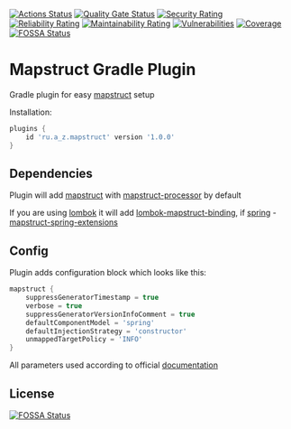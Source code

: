 [![Actions Status](https://github.com/AkaZver/mapstruct-plugin/workflows/Main/badge.svg)](https://github.com/AkaZver/mapstruct-plugin/actions)
[![Quality Gate Status](https://sonarcloud.io/api/project_badges/measure?project=AkaZver_mapstruct-plugin&metric=alert_status)](https://sonarcloud.io/dashboard?id=AkaZver_mapstruct-plugin)
[![Security Rating](https://sonarcloud.io/api/project_badges/measure?project=AkaZver_mapstruct-plugin&metric=security_rating)](https://sonarcloud.io/dashboard?id=AkaZver_mapstruct-plugin)
[![Reliability Rating](https://sonarcloud.io/api/project_badges/measure?project=AkaZver_mapstruct-plugin&metric=reliability_rating)](https://sonarcloud.io/dashboard?id=AkaZver_mapstruct-plugin)
[![Maintainability Rating](https://sonarcloud.io/api/project_badges/measure?project=AkaZver_mapstruct-plugin&metric=sqale_rating)](https://sonarcloud.io/dashboard?id=AkaZver_mapstruct-plugin)
[![Vulnerabilities](https://sonarcloud.io/api/project_badges/measure?project=AkaZver_mapstruct-plugin&metric=vulnerabilities)](https://sonarcloud.io/dashboard?id=AkaZver_mapstruct-plugin)
[![Coverage](https://sonarcloud.io/api/project_badges/measure?project=AkaZver_mapstruct-plugin&metric=coverage)](https://sonarcloud.io/dashboard?id=AkaZver_mapstruct-plugin)
[![FOSSA Status](https://app.fossa.com/api/projects/git%2Bgithub.com%2FAkaZver%2Fmapstruct-plugin.svg?type=shield)](https://app.fossa.com/projects/git%2Bgithub.com%2FAkaZver%2Fmapstruct-plugin?ref=badge_shield)

# Mapstruct Gradle Plugin

Gradle plugin for easy [mapstruct](https://mapstruct.org/) setup

Installation:
```groovy
plugins {
    id 'ru.a_z.mapstruct' version '1.0.0'
}
```

## Dependencies
Plugin will add [mapstruct](https://mvnrepository.com/artifact/org.mapstruct/mapstruct) 
with [mapstruct-processor](https://mvnrepository.com/artifact/org.mapstruct/mapstruct-processor) by default

If you are using [lombok](https://projectlombok.org/) it will add 
[lombok-mapstruct-binding](https://mvnrepository.com/artifact/org.projectlombok/lombok-mapstruct-binding), 
if [spring](https://spring.io/) - 
[mapstruct-spring-extensions](https://mvnrepository.com/artifact/org.mapstruct.extensions.spring/mapstruct-spring-extensions)

## Config
Plugin adds configuration block which looks like this:
```groovy
mapstruct {
    suppressGeneratorTimestamp = true
    verbose = true
    suppressGeneratorVersionInfoComment = true
    defaultComponentModel = 'spring'
    defaultInjectionStrategy = 'constructor'
    unmappedTargetPolicy = 'INFO'
}
```

All parameters used according to official 
[documentation](https://mapstruct.org/documentation/stable/reference/html/#configuration-options)

## License
[![FOSSA Status](https://app.fossa.com/api/projects/git%2Bgithub.com%2FAkaZver%2Fmapstruct-plugin.svg?type=large)](https://app.fossa.com/projects/git%2Bgithub.com%2FAkaZver%2Fmapstruct-plugin?ref=badge_large)
